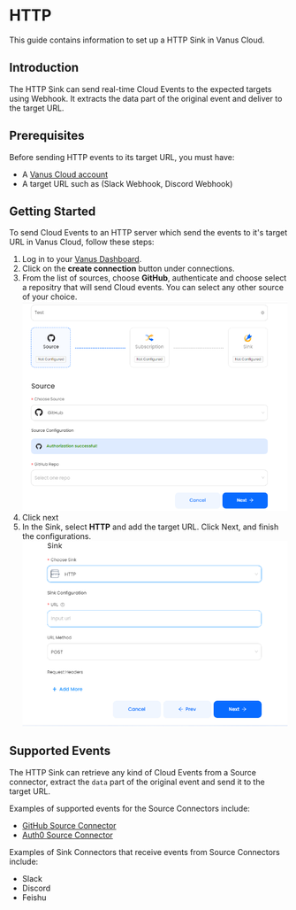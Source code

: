 # HTTP

This guide contains information to set up a HTTP Sink in Vanus Cloud.

## Introduction

The HTTP Sink can send real-time Cloud Events to the expected targets using Webhook. It extracts the data part of the original event and deliver to the target URL.

## Prerequisites

Before sending HTTP events to its target URL, you must have:

- A [Vanus Cloud account](https://cloud.vanus.ai)
- A target URL such as (Slack Webhook, Discord Webhook)

## Getting Started

To send Cloud Events to an HTTP server which send the events to it's target URL in Vanus Cloud, follow these steps:

1. Log in to your [Vanus Dashboard](https://cloud.vanus.ai/dashboard).
2. Click on the **create connection** button under connections.
3. From the list of sources, choose **GitHub**, authenticate and choose select a repositry that will send Cloud events. You can select any other source of your choice.
   ![](images/github.png)
4. Click next
5. In the Sink, select **HTTP** and add the target URL. Click Next, and finish the configurations.
   ![](images/http.png)

## Supported Events

The HTTP Sink can retrieve any kind of Cloud Events from a Source connector, extract the `data` part of the original event and send it to the target URL.

Examples of supported events for the Source Connectors include:

- [GitHub Source Connector](https://docs.vanus.ai/user-guides/connector-guides/source/github/setup)
- [Auth0 Source Connector](https://docs.vanus.ai/user-guides/connector-guides/source/auth0/setup)

Examples of Sink Connectors that receive events from Source Connectors include:

- Slack
- Discord
- Feishu
